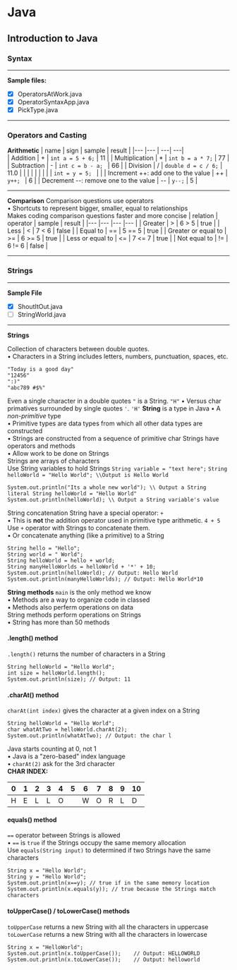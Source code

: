 # Java
## Introduction to Java
### Syntax

---
**Sample files:**
- [x] OperatorsAtWork.java
- [x] OperatorSyntaxApp.java
- [x] PickType.java

---

### Operators and Casting
**Arithmetic**
|   name                                    |   sign    |   sample                                |   result      |
|---                                        |---        |                                      ---|            ---|                            
|   Addition                                |   +       |   `int a = 5 + 6;`                      |   11          |
|   Multiplication                          |   *       |   `int b = a * 7;`                      |   77          |
|   Subtraction                             |   -       |   `int c = b - a; `                     |   66          |
|   Division                                |   /       |   `double d = c / 6;`                   |   11.0        |
|                                           |           |                                         |               |
|                                           |           |   `int = y = 5; `                       |               |
|   Increment ++: add one to the value      |   ++      |   `y++; `                               |   6           |
|   Decrement --: remove one to the value   |   --      |   `y--;`                                |   5           |     

---

**Comparison**
Comparison questions use operators\
• Shortcuts to represent bigger, smaller, equal to relationships\
Makes coding comparison questions faster and more concise
|   relation                |   operator    |   sample      |   result  |
|---                        |---            |---            |---        | 
|   Greater                 |   >           |   6 > 5       |   true    |
|   Less                    |   <           |   7 < 6       |   false   |
|   Equal to                |   ==          |   5 == 5      |   true    |
|   Greater or equal to     |   >=          |   6 >= 5      |   true    |
|   Less or equal to        |   <=          |   7 <= 7      |   true    |
|   Not equal to            |   !=          |   6 != 6      |   false   |

---

### Strings
---
**Sample File**
- [x] ShoutItOut.java
- [ ] StringWorld.java
---

**Strings**

Collection of characters between double quotes.\
• Characters in a String includes letters, numbers, punctuation, spaces, etc.
```
"Today is a good day"
"12456"
":)"
"abc789 #$%"
```
Even a single character in a double quotes `"` is a String. `"H"`
• Versus char primatives surrounded by single quotes `'`. `'H'`
**String** is a type in Java
• A *non-primitive* type\
• Primitive types are data types from which all other data types are constructed\
• Strings are constructed from a sequence of primitive char
Strings have operators and methods\
• Allow work to be done on Strings\
Strings are arrays of characters
<br />
Use String variables to hold Strings
`String variable = "text here";`
`String helloWorld = "Hello World"; \\Output is Hello World`

```
System.out.println("Its a whole new world"); \\ Output a String literal String helloWorld = "Hello World"
System.out.println(helloWorld); \\ Output a String variable's value
```

String concatenation
String have a special operator: `+`\
• This is **not** the addition operator used in primitive type arithmetic. `4 + 5`\
Use `+` operator with Strings to concatenate them.\
• Or concatenate anything (like a primitive) to a String
```
String hello = "Hello";
String world = " World";
String helloWorld = hello + world;
String manyHelloWorlds = helloWorld + '*' + 10;
System.out.println(helloWorld); // Output: Hello World
System.out.println(manyHelloWorlds); // Output: Hello World*10
```

**String methods**
`main` is the only method we know\
• Methods are a way to organize code in classed\
• Methods also perferm operations on data\
String methods perform operations on Strings\
• String has more than 50 methods
<br />

#### .length() method
`.length()` returns the number of characters in a String
```
String helloWorld = "Hello World";
int size = helloWorld.length();
System.out.println(size); // Output: 11
```
#### .charAt() method
`charAt(int index)` gives the character at a given index on a String
```
String helloWorld = "Hello World";
char whatAtTwo = helloWorld.charAt(2);
System.out.println(whatAtTwo); // Output: the char l
```
Java starts counting at 0, not 1\
• Java is a "zero-based" index language\
• `charAt(2)` ask for the 3rd character
<br />
**CHAR INDEX:**

|   0   |   1   |   2   |   3   |   4   |   5   |   6   |   7   |   8   |   9   |   10  |
|---    |---    |---    |---    |---    |---    |---    |---    |---    |---    |   --- |
|   H   |   E   |   L   |   L   |   O   |       |   W   |   O   |   R   |   L   |   D   |
#### equals() method
`==` operator between Strings is allowed\
• `==` is `true` if the Strings occupy the same memory allocation\
Use `equals(String input)` to determined if two Strings have the same characters
```
String x = "Hello World";
String y = "Hello World";
System.out.println(x==y); // true if in the same memory location
System.out.println(x.equals(y)); // true because the Strings match characters
```
#### toUpperCase() / toLowerCase() methods
`toUpperCase` returns a new String with all the characters in uppercase
`toLowerCase` returns a new String with all the characters in lowercase
```
String x = "HelloWorld";
System.out.println(x.toUpperCase());    // Output: HELLOWORLD
System.out.println(x.toLowerCase());    // Output: helloworld
```